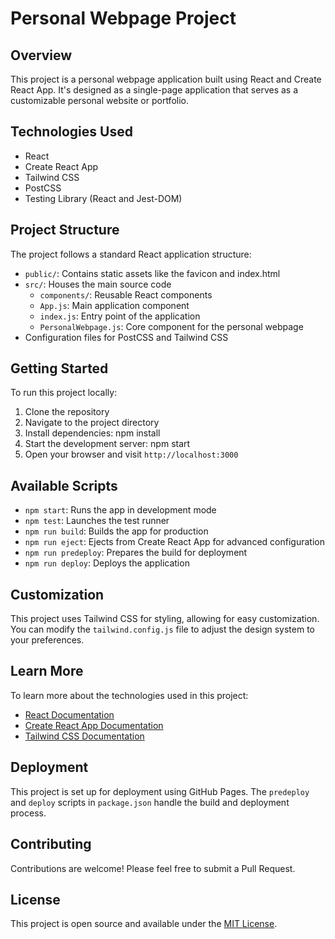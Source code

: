# Personal Webpage Project

## Overview

This project is a personal webpage application built using React and Create React App. It's designed as a single-page application that serves as a customizable personal website or portfolio.

## Technologies Used

- React
- Create React App
- Tailwind CSS
- PostCSS
- Testing Library (React and Jest-DOM)

## Project Structure

The project follows a standard React application structure:

- `public/`: Contains static assets like the favicon and index.html
- `src/`: Houses the main source code
  - `components/`: Reusable React components
  - `App.js`: Main application component
  - `index.js`: Entry point of the application
  - `PersonalWebpage.js`: Core component for the personal webpage
- Configuration files for PostCSS and Tailwind CSS

## Getting Started

To run this project locally:

1. Clone the repository
2. Navigate to the project directory
3. Install dependencies:
npm install
4. Start the development server:
npm start
5. Open your browser and visit `http://localhost:3000`

## Available Scripts

- `npm start`: Runs the app in development mode
- `npm test`: Launches the test runner
- `npm run build`: Builds the app for production
- `npm run eject`: Ejects from Create React App for advanced configuration
- `npm run predeploy`: Prepares the build for deployment
- `npm run deploy`: Deploys the application

## Customization

This project uses Tailwind CSS for styling, allowing for easy customization. You can modify the `tailwind.config.js` file to adjust the design system to your preferences.

## Learn More

To learn more about the technologies used in this project:

- [React Documentation](https://reactjs.org/)
- [Create React App Documentation](https://create-react-app.dev/)
- [Tailwind CSS Documentation](https://tailwindcss.com/)

## Deployment

This project is set up for deployment using GitHub Pages. The `predeploy` and `deploy` scripts in `package.json` handle the build and deployment process.

## Contributing

Contributions are welcome! Please feel free to submit a Pull Request.

## License

This project is open source and available under the [MIT License](LICENSE).
